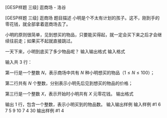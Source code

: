 



[GESP样题 三级] 逛商场 - 洛谷














[GESP样题 三级] 逛商场
题目描述
小明是个不太有计划的孩子。这不，刚到手的零花钱，就全部拿着逛商场去了。  

小明的原则很简单，见到想买的物品，只要能买得起，就一定会买下来之后才会继续往前走；如果买不起就直接跳过。

一天下来，小明到底买了多少物品呢？
输入输出格式
输入格式

输入共 $3$ 行：

第一行是一个整数 $N$，表示商场中共有 $N$ 种小明想买的物品（$1≤N≤100$）；

第二行共有 $N$ 个整数，分别表示小明先后见到想买的物品的价格；

第三行是一个整数 $X$，表示开始时小明共有 $X$ 元零花钱。
输出格式

输出 $1$ 行，包含一个整数，表示小明买到的物品数。
输入输出样例
输入样例 #1
6
7 5 9 10 7 4
30
输出样例 #1
4






